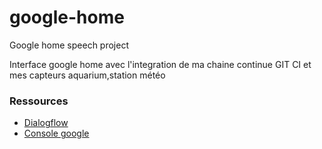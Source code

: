 # google-home
Google home speech project

Interface google home avec l'integration de ma chaine continue GIT CI et mes capteurs aquarium,station météo

### Ressources
- [Dialogflow](https://console.dialogflow.com/api-client/)
- [Console google](https://console.actions.google.com/)
